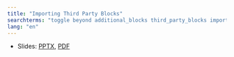 ```yaml
---
title: "Importing Third Party Blocks"
searchterms: "toggle beyond additional_blocks third_party_blocks importing adding_blocks importing_third_party_blocks"
lang: "en"
---
```

 <ul>
 <li class="ng-binding">Slides:
 <a href="translations/en-us/beyond/ThirdPartyBlocks.pptx">PPTX</a>,
 <a href="translations/en-us/beyond/ThirdPartyBlocks.pdf">PDF</a>
 </li>
 </ul>
